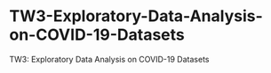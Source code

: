# TW3-Exploratory-Data-Analysis-on-COVID-19-Datasets
TW3: Exploratory Data Analysis on COVID-19 Datasets

